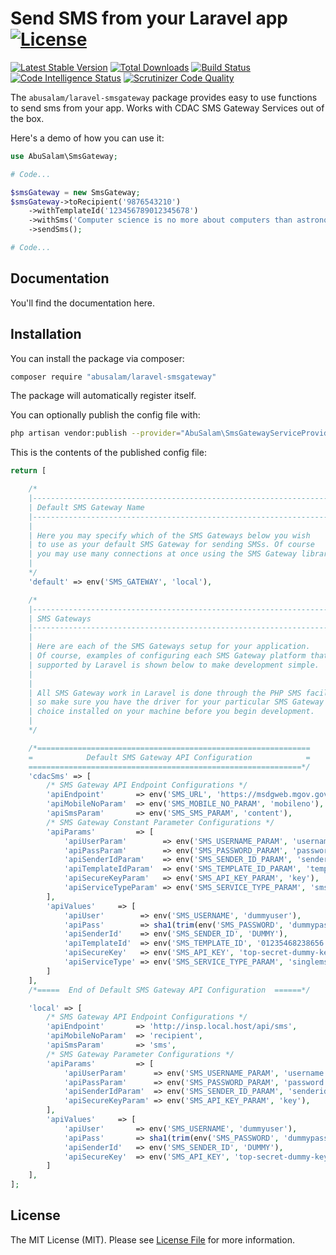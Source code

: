 # Send SMS from your Laravel app [![License](https://poser.pugx.org/abusalam/laravel-smsgateway/license)](https://packagist.org/packages/abusalam/laravel-smsgateway) 

[![Latest Stable Version](https://poser.pugx.org/abusalam/laravel-smsgateway/v/stable)](https://packagist.org/packages/abusalam/laravel-smsgateway) [![Total Downloads](https://poser.pugx.org/abusalam/laravel-smsgateway/downloads)](https://packagist.org/packages/abusalam/laravel-smsgateway) [![Build Status](https://scrutinizer-ci.com/g/abusalam/laravel-smsgateway/badges/build.png?b=dev)](https://scrutinizer-ci.com/g/abusalam/laravel-smsgateway/build-status/dev) [![Code Intelligence Status](https://scrutinizer-ci.com/g/abusalam/laravel-smsgateway/badges/code-intelligence.svg?b=dev)](https://scrutinizer-ci.com/code-intelligence) [![Scrutinizer Code Quality](https://scrutinizer-ci.com/g/abusalam/laravel-smsgateway/badges/quality-score.png?b=dev)](https://scrutinizer-ci.com/g/abusalam/laravel-smsgateway/?branch=dev)

The `abusalam/laravel-smsgateway` package provides easy to use functions to send sms from your app. Works with CDAC SMS Gateway Services out of the box.

Here's a demo of how you can use it:

```php
use AbuSalam\SmsGateway;

# Code...

$smsGateway = new SmsGateway;
$smsGateway->toRecipient('9876543210')
    ->withTemplateId('123456789012345678')
    ->withSms('Computer science is no more about computers than astronomy is about telescopes. - Edsger Dijkstra')
    ->sendSms();

# Code...

```

## Documentation
You'll find the documentation here.


## Installation

You can install the package via composer:

``` bash
composer require "abusalam/laravel-smsgateway"
```

The package will automatically register itself.

You can optionally publish the config file with:
```bash
php artisan vendor:publish --provider="AbuSalam\SmsGatewayServiceProvider" --tag="config"
```

This is the contents of the published config file:

```php
return [

    /*
    |--------------------------------------------------------------------------
    | Default SMS Gateway Name
    |--------------------------------------------------------------------------
    |
    | Here you may specify which of the SMS Gateways below you wish
    | to use as your default SMS Gateway for sending SMSs. Of course
    | you may use many connections at once using the SMS Gateway library.
    |
    */
    'default' => env('SMS_GATEWAY', 'local'),

    /*
    |--------------------------------------------------------------------------
    | SMS Gateways
    |--------------------------------------------------------------------------
    |
    | Here are each of the SMS Gateways setup for your application.
    | Of course, examples of configuring each SMS Gateway platform that is
    | supported by Laravel is shown below to make development simple.
    |
    |
    | All SMS Gateway work in Laravel is done through the PHP SMS facilities
    | so make sure you have the driver for your particular SMS Gateway of
    | choice installed on your machine before you begin development.
    |
    */

    /*=============================================================
    =            Default SMS Gateway API Configuration            =
    =============================================================*/
    'cdacSms' => [
        /* SMS Gateway API Endpoint Configurations */
        'apiEndpoint'       => env('SMS_URL', 'https://msdgweb.mgov.gov.in/esms/sendsmsrequestDLT'),
        'apiMobileNoParam'  => env('SMS_MOBILE_NO_PARAM', 'mobileno'),
        'apiSmsParam'       => env('SMS_SMS_PARAM', 'content'),
        /* SMS Gateway Constant Parameter Configurations */
        'apiParams'         => [
            'apiUserParam'        => env('SMS_USERNAME_PARAM', 'username'),
            'apiPassParam'        => env('SMS_PASSWORD_PARAM', 'password'),
            'apiSenderIdParam'    => env('SMS_SENDER_ID_PARAM', 'senderid'),
            'apiTemplateIdParam'  => env('SMS_TEMPLATE_ID_PARAM', 'templateid'),
            'apiSecureKeyParam'   => env('SMS_API_KEY_PARAM', 'key'),
            'apiServiceTypeParam' => env('SMS_SERVICE_TYPE_PARAM', 'smsservicetype'),
        ],
        'apiValues'     => [
            'apiUser'        => env('SMS_USERNAME', 'dummyuser'),
            'apiPass'        => sha1(trim(env('SMS_PASSWORD', 'dummypass'))),
            'apiSenderId'    => env('SMS_SENDER_ID', 'DUMMY'),
            'apiTemplateId'  => env('SMS_TEMPLATE_ID', '01235468238656'),
            'apiSecureKey'   => env('SMS_API_KEY', 'top-secret-dummy-key'),
            'apiServiceType' => env('SMS_SERVICE_TYPE_PARAM', 'singlemsg'),
        ]
    ],
    /*=====  End of Default SMS Gateway API Configuration  ======*/

    'local' => [
        /* SMS Gateway API Endpoint Configurations */
        'apiEndpoint'       => 'http://insp.local.host/api/sms',
        'apiMobileNoParam'  => 'recipient',
        'apiSmsParam'       => 'sms',
        /* SMS Gateway Parameter Configurations */
        'apiParams'         => [
            'apiUserParam'      => env('SMS_USERNAME_PARAM', 'username'),
            'apiPassParam'      => env('SMS_PASSWORD_PARAM', 'password'),
            'apiSenderIdParam'  => env('SMS_SENDER_ID_PARAM', 'senderid'),
            'apiSecureKeyParam' => env('SMS_API_KEY_PARAM', 'key'),
        ],
        'apiValues'     => [
            'apiUser'       => env('SMS_USERNAME', 'dummyuser'),
            'apiPass'       => sha1(trim(env('SMS_PASSWORD', 'dummypass'))),
            'apiSenderId'   => env('SMS_SENDER_ID', 'DUMMY'),
            'apiSecureKey'  => env('SMS_API_KEY', 'top-secret-dummy-key'),
        ]
    ],
];

```

## License

The MIT License (MIT). Please see [License File](LICENSE) for more information.
